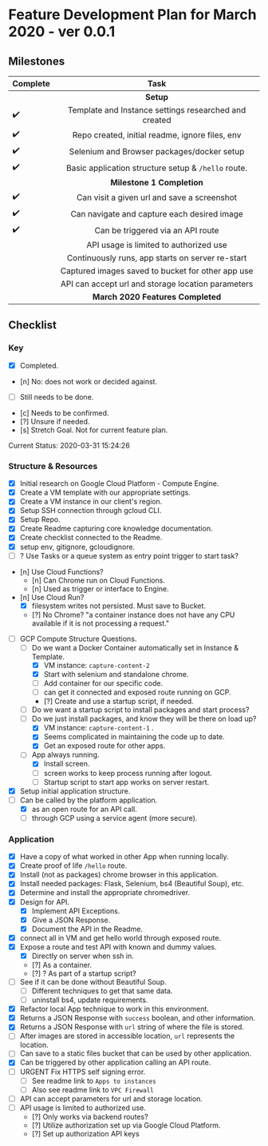 # Feature Development Plan for March 2020 - ver 0.0.1

## Milestones

| Complete           | Task                                                  |
| ------------------ |:-----------------------------------------------------:|
|                    | **Setup**                                             |
| :heavy_check_mark: | Template and Instance settings researched and created |
| :heavy_check_mark: | Repo created, initial readme, ignore files, env       |
| :heavy_check_mark: | Selenium and Browser packages/docker setup            |
| :heavy_check_mark: | Basic application structure setup & `/hello` route.   |
|                    | **Milestone 1 Completion**                            |
| :heavy_check_mark: | Can visit a given url and save a screenshot           |
| :heavy_check_mark: | Can navigate and capture each desired image           |
| :heavy_check_mark: | Can be triggered via an API route                     |
|                    | API usage is limited to authorized use                |
|                    | Continuously runs, app starts on server re-start      |
|                    | Captured images saved to bucket for other app use     |
|                    | API can accept url and storage location parameters    |
|                    | **March 2020 Features Completed**                     |

## Checklist

### Key

- [x] Completed.
- [n] No: does not work or decided against.
- [ ] Still needs to be done.
- [c] Needs to be confirmed.
- [?] Unsure if needed.
- [s] Stretch Goal. Not for current feature plan.

Current Status:
2020-03-31 15:24:26
<!-- Ctrl-Shift-I to generate timestamp -->

### Structure & Resources

- [x] Initial research on Google Cloud Platform - Compute Engine.
- [x] Create a VM template with our appropriate settings.
- [x] Create a VM instance in our client's region.
- [x] Setup SSH connection through gcloud CLI.
- [x] Setup Repo.
- [x] Create Readme capturing core knowledge documentation.
- [x] Create checklist connected to the Readme.
- [x] setup env, gitignore, gcloudignore.
- [ ] ? Use Tasks or a queue system as entry point trigger to start task?
- [n] Use Cloud Functions?
  - [n] Can Chrome run on Cloud Functions.
  - [n] Used as trigger or interface to Engine.
- [n] Use Cloud Run?
  - [x] filesystem writes not persisted. Must save to Bucket.
  - [?] No Chrome? "a container instance does not have any CPU available if it is not processing a request."
- [ ] GCP Compute Structure Questions.
  - [ ] Do we want a Docker Container automatically set in Instance & Template.
    - [x] VM instance: `capture-content-2`
    - [x] Start with selenium and standalone chrome.
    - [ ] Add container for our specific code.
    - [ ] can get it connected and exposed route running on GCP.
    - [?] Create and use a startup script, if needed.
  - [ ] Do we want a startup script to install packages and start process?
  - [ ] Do we just install packages, and know they will be there on load up?
    - [x] VM instance: `capture-content-1` .
    - [x] Seems complicated in maintaining the code up to date.
    - [x] Get an exposed route for other apps.
  - [ ] App always running.
    - [x] Install screen.
    - [ ] screen works to keep process running after logout.
    - [ ] Startup script to start app works on server restart.
- [x] Setup initial application structure.
- [ ] Can be called by the platform application.
  - [x] as an open route for an API call.
  - [ ] through GCP using a service agent (more secure).

### Application

- [x] Have a copy of what worked in other App when running locally.
- [x] Create proof of life `/hello` route.
- [x] Install (not as packages) chrome browser in this application.
- [x] Install needed packages: Flask, Selenium, bs4 (Beautiful Soup), etc.
- [x] Determine and install the appropriate chromedriver.
- [x] Design for API.
  - [x] Implement API Exceptions.
  - [x] Give a JSON Response.
  - [x] Document the API in the Readme.
- [x] connect all in VM and get hello world through exposed route.
- [x] Expose a route and test API with known and dummy values.
  - [x] Directly on server when ssh in.
  - [?] As a container.
  - [?] ? As part of a startup script?
- [ ] See if it can be done without Beautiful Soup.
  - [ ] Different techniques to get that same data.
  - [ ] uninstall bs4, update requirements.
- [x] Refactor local App technique to work in this environment.
- [x] Returns a JSON Response with `success` boolean, and other information.
- [x] Returns a JSON Response with `url` string of where the file is stored.
- [ ] After images are stored in accessible location, `url` represents the location.
- [ ] Can save to a static files bucket that can be used by other application.
- [x] Can be triggered by other application calling an API route.
- [ ] URGENT Fix HTTPS self signing error.
  - [ ] See readme link to `Apps to instances`
  - [ ] Also see readme link to `VPC Firewall`
- [ ] API can accept parameters for url and storage location.
- [ ] API usage is limited to authorized use.
  - [?] Only works via backend routes?
  - [?] Utilize authorization set up via Google Cloud Platform.
  - [?] Set up authorization API keys
